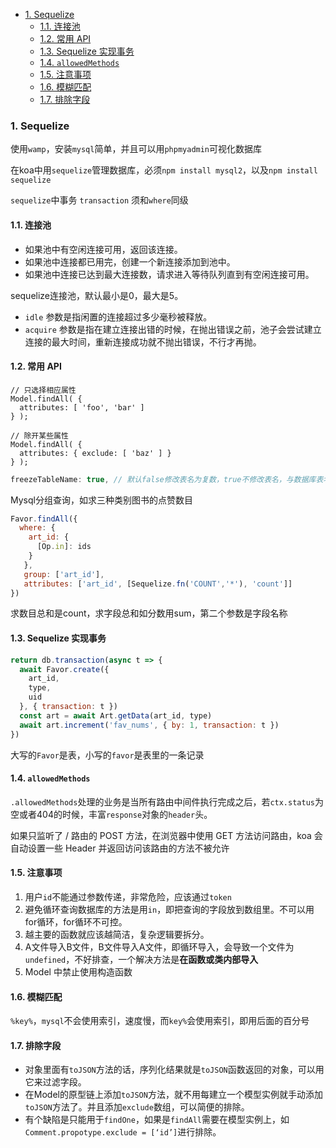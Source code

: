 - [1. Sequelize](#1-sequelize)
  - [1.1. 连接池](#11-连接池)
  - [1.2. 常用 API](#12-常用-api)
  - [1.3. Sequelize 实现事务](#13-sequelize-实现事务)
  - [1.4. `allowedMethods`](#14-allowedmethods)
  - [1.5. 注意事项](#15-注意事项)
  - [1.6. 模糊匹配](#16-模糊匹配)
  - [1.7. 排除字段](#17-排除字段)

### 1. Sequelize

使用`wamp`，安装`mysql`简单，并且可以用`phpmyadmin`可视化数据库

在koa中用`sequelize`管理数据库，必须`npm install mysql2`，以及`npm install sequelize`

`sequelize`中事务 `transaction` 须和`where`同级


#### 1.1. 连接池

- 如果池中有空闲连接可用，返回该连接。
- 如果池中连接都已用完，创建一个新连接添加到池中。
- 如果池中连接已达到最大连接数，请求进入等待队列直到有空闲连接可用。

sequelize连接池，默认最小是0，最大是5。

- `idle` 参数是指闲置的连接超过多少毫秒被释放。
- `acquire` 参数是指在建立连接出错的时候，在抛出错误之前，池子会尝试建立连接的最大时间，重新连接成功就不抛出错误，不行才再抛。

#### 1.2. 常用 API
```
// 只选择相应属性
Model.findAll( {
  attributes: [ 'foo', 'bar' ]
} );

// 除开某些属性
Model.findAll( {
  attributes: { exclude: [ 'baz' ] }
} );
```
```js
freezeTableName: true, // 默认false修改表名为复数，true不修改表名，与数据库表名同步
```
Mysql分组查询，如求三种类别图书的点赞数目
```js
Favor.findAll({
  where: {
    art_id: {
      [Op.in]: ids
    }
   },
   group: ['art_id'],
   attributes: ['art_id', [Sequelize.fn('COUNT','*'), 'count']]
})
```
求数目总和是count，求字段总和如分数用sum，第二个参数是字段名称

#### 1.3. Sequelize 实现事务
```js
return db.transaction(async t => {
  await Favor.create({
    art_id,
    type,
    uid
  }, { transaction: t })
  const art = await Art.getData(art_id, type)
  await art.increment('fav_nums', { by: 1, transaction: t })
})
```

大写的`Favor`是表，小写的`favor`是表里的一条记录

#### 1.4. `allowedMethods`
`.allowedMethods`处理的业务是当所有路由中间件执行完成之后，若`ctx.status`为空或者404的时候，丰富`response`对象的`header`头。

如果只监听了 / 路由的 POST 方法，在浏览器中使用 GET 方法访问路由，koa 会自动设置一些 Header 并返回访问该路由的方法不被允许




#### 1.5. 注意事项
1. 用户`id`不能通过参数传递，非常危险，应该通过`token`
2. 避免循环查询数据库的方法是用`in`，即把查询的字段放到数组里。不可以用for循环，for循环不可控。
3. 越主要的函数就应该越简洁，复杂逻辑要拆分。
4. A文件导入B文件，B文件导入A文件，即循环导入，会导致一个文件为`undefined`，不好排查，一个解决方法是**在函数或类内部导入**
5. Model 中禁止使用构造函数

#### 1.6. 模糊匹配
`%key%`，`mysql`不会使用索引，速度慢，而`key%`会使用索引，即用后面的百分号

#### 1.7. 排除字段
- 对象里面有`toJSON`方法的话，序列化结果就是`toJSON`函数返回的对象，可以用它来过滤字段。
- 在Model的原型链上添加`toJSON`方法，就不用每建立一个模型实例就手动添加`toJSON`方法了。并且添加`exclude`数组，可以简便的排除。
- 有个缺陷是只能用于`findOne`，如果是`findAll`需要在模型实例上，如`Comment.propotype.exclude = [‘id’]`进行排除。